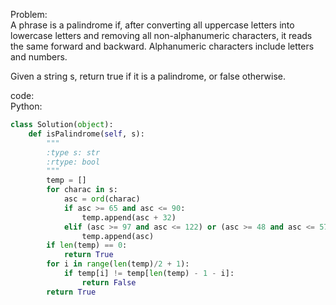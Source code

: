 Problem:  
A phrase is a palindrome if, after converting all uppercase letters into  
lowercase letters and removing all non-alphanumeric characters, it reads  
the same forward and backward. Alphanumeric characters include letters   
and numbers.

Given a string s, return true if it is a palindrome, or false otherwise.  

code:  
Python:  
```python
class Solution(object):
    def isPalindrome(self, s):
        """
        :type s: str
        :rtype: bool
        """
        temp = []
        for charac in s:
            asc = ord(charac)
            if asc >= 65 and asc <= 90:
                temp.append(asc + 32)
            elif (asc >= 97 and asc <= 122) or (asc >= 48 and asc <= 57):
                temp.append(asc)
        if len(temp) == 0:
            return True
        for i in range(len(temp)/2 + 1):
            if temp[i] != temp[len(temp) - 1 - i]:
                return False
        return True
```
